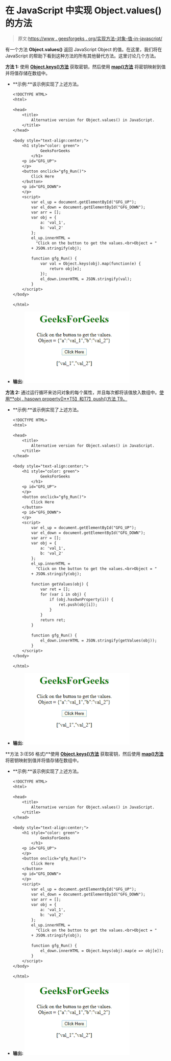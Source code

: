# 在 JavaScript 中实现 Object.values()的方法

> 原文:[https://www . geesforgeks . org/实现方法-对象-值-in-javascript/](https://www.geeksforgeeks.org/ways-to-implement-object-values-in-javascript/)

有一个方法 **Object.values()** 返回 JavaScript Object 的值。在这里，我们将在 JavaScript 的帮助下看到这种方法的所有其他替代方法。这里讨论几个方法。

**方法 1:** 使用 [**Object.keys()方法**](https://www.geeksforgeeks.org/object-keys-javascript/) 获取密钥，然后使用 [**map()方法**](https://www.geeksforgeeks.org/javascript-array-map-method/) 将密钥映射到值并将值存储在数组中。

*   **示例:**该示例实现了上述方法。

    ```
    <!DOCTYPE HTML>
    <html>

    <head>
        <title>
            Alternative version for Object.values() in JavaScript.
        </title>
    </head>

    <body style="text-align:center;">
        <h1 style="color: green">  
                GeeksForGeeks  
            </h1>
        <p id="GFG_UP">
        </p>
        <button onclick="gfg_Run()">
            Click Here
        </button>
        <p id="GFG_DOWN">
        </p>
        <script>
            var el_up = document.getElementById("GFG_UP");
            var el_down = document.getElementById("GFG_DOWN");
            var arr = [];
            var obj = {
                a: 'val_1',
                b: 'val_2'
            };
            el_up.innerHTML = 
              "Click on the button to get the values.<br>Object = "
            + JSON.stringify(obj);

            function gfg_Run() {
                var val = Object.keys(obj).map(function(e) {
                    return obj[e];
                });
                el_down.innerHTML = JSON.stringify(val);
            }
        </script>
    </body>

    </html>
    ```

*   **输出:**
    ![](img/913944867844adc7c89df7b08797ed7f.png)

**方法 2:** 通过运行循环来访问对象的每个属性，并且每次都将该值放入数组中。[使用**obj . hasown property()**T5】和](https://www.geeksforgeeks.org/javascript-hasownproperty-method/)[T7】push()方法 T9。](https://www.geeksforgeeks.org/javascript-array-prototype-push-function/)

*   **示例:**该示例实现了上述方法。

    ```
    <!DOCTYPE HTML>
    <html>

    <head>
        <title>
            Alternative version for Object.values() in JavaScript.
        </title>
    </head>

    <body style="text-align:center;">
        <h1 style="color: green">  
                GeeksForGeeks  
            </h1>
        <p id="GFG_UP">
        </p>
        <button onclick="gfg_Run()">
            Click Here
        </button>
        <p id="GFG_DOWN">
        </p>
        <script>
            var el_up = document.getElementById("GFG_UP");
            var el_down = document.getElementById("GFG_DOWN");
            var arr = [];
            var obj = {
                a: 'val_1',
                b: 'val_2'
            };
            el_up.innerHTML = 
              "Click on the button to get the values.<br>Object = " 
            + JSON.stringify(obj);

            function getValues(obj) {
                var ret = [];
                for (var i in obj) {
                    if (obj.hasOwnProperty(i)) {
                        ret.push(obj[i]);
                    }
                }
                return ret;
            }

            function gfg_Run() {
                el_down.innerHTML = JSON.stringify(getValues(obj));
            }
        </script>
    </body>

    </html>
    ```

*   **输出:**
    ![](img/913944867844adc7c89df7b08797ed7f.png)

**方法 3:(ES6 格式)**使用 [**Object.keys()方法**](https://www.geeksforgeeks.org/object-keys-javascript/) 获取密钥，然后使用 [**map()方法**](https://www.geeksforgeeks.org/javascript-array-map-method/) 将密钥映射到值并将值存储在数组中。

*   **示例:**该示例实现了上述方法。

    ```
    <!DOCTYPE HTML>
    <html>

    <head>
        <title>
            Alternative version for Object.values() in JavaScript.
        </title>
    </head>

    <body style="text-align:center;">
        <h1 style="color: green">  
                GeeksForGeeks  
            </h1>
        <p id="GFG_UP">
        </p>
        <button onclick="gfg_Run()">
            Click Here
        </button>
        <p id="GFG_DOWN">
        </p>
        <script>
            var el_up = document.getElementById("GFG_UP");
            var el_down = document.getElementById("GFG_DOWN");
            var arr = [];
            var obj = {
                a: 'val_1',
                b: 'val_2'
            };
            el_up.innerHTML = 
              "Click on the button to get the values.<br>Object = "
            + JSON.stringify(obj);

            function gfg_Run() {
                el_down.innerHTML = Object.keys(obj).map(e => obj[e]);
            }
        </script>
    </body>

    </html>
    ```

*   **输出:**
    ![](img/913944867844adc7c89df7b08797ed7f.png)